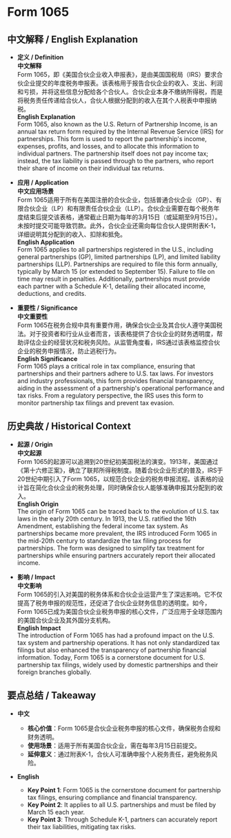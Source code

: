 # Form 1065

## 中文解释 / English Explanation

* **定义 / Definition**  
  **中文解释**  
  Form 1065，即《美国合伙企业收入申报表》，是由美国国税局（IRS）要求合伙企业提交的年度税务申报表。该表格用于报告合伙企业的收入、支出、利润和亏损，并将这些信息分配给各个合伙人。合伙企业本身不缴纳所得税，而是将税务责任传递给合伙人，合伙人根据分配到的收入在其个人税表中申报纳税。  
  **English Explanation**  
  Form 1065, also known as the U.S. Return of Partnership Income, is an annual tax return form required by the Internal Revenue Service (IRS) for partnerships. This form is used to report the partnership's income, expenses, profits, and losses, and to allocate this information to individual partners. The partnership itself does not pay income tax; instead, the tax liability is passed through to the partners, who report their share of income on their individual tax returns.

* **应用 / Application**  
  **中文应用场景**  
  Form 1065适用于所有在美国注册的合伙企业，包括普通合伙企业（GP）、有限合伙企业（LP）和有限责任合伙企业（LLP）。合伙企业需要在每个税务年度结束后提交该表格，通常截止日期为每年的3月15日（或延期至9月15日）。未按时提交可能导致罚款。此外，合伙企业还需向每位合伙人提供附表K-1，详细说明其分配到的收入、扣除和抵免。  
  **English Application**  
  Form 1065 applies to all partnerships registered in the U.S., including general partnerships (GP), limited partnerships (LP), and limited liability partnerships (LLP). Partnerships are required to file this form annually, typically by March 15 (or extended to September 15). Failure to file on time may result in penalties. Additionally, partnerships must provide each partner with a Schedule K-1, detailing their allocated income, deductions, and credits.

* **重要性 / Significance**  
  **中文重要性**  
  Form 1065在税务合规中具有重要作用，确保合伙企业及其合伙人遵守美国税法。对于投资者和行业从业者而言，该表格提供了合伙企业的财务透明度，帮助评估企业的经营状况和税务风险。从监管角度看，IRS通过该表格监控合伙企业的税务申报情况，防止逃税行为。  
  **English Significance**  
  Form 1065 plays a critical role in tax compliance, ensuring that partnerships and their partners adhere to U.S. tax laws. For investors and industry professionals, this form provides financial transparency, aiding in the assessment of a partnership's operational performance and tax risks. From a regulatory perspective, the IRS uses this form to monitor partnership tax filings and prevent tax evasion.

## 历史典故 / Historical Context

* **起源 / Origin**  
  **中文起源**  
  Form 1065的起源可以追溯到20世纪初美国税法的演变。1913年，美国通过《第十六修正案》，确立了联邦所得税制度。随着合伙企业形式的普及，IRS于20世纪中期引入了Form 1065，以规范合伙企业的税务申报流程。该表格的设计旨在简化合伙企业的税务处理，同时确保合伙人能够准确申报其分配到的收入。  
  **English Origin**  
  The origin of Form 1065 can be traced back to the evolution of U.S. tax laws in the early 20th century. In 1913, the U.S. ratified the 16th Amendment, establishing the federal income tax system. As partnerships became more prevalent, the IRS introduced Form 1065 in the mid-20th century to standardize the tax filing process for partnerships. The form was designed to simplify tax treatment for partnerships while ensuring partners accurately report their allocated income.

* **影响 / Impact**  
  **中文影响**  
  Form 1065的引入对美国的税务体系和合伙企业运营产生了深远影响。它不仅提高了税务申报的规范性，还促进了合伙企业财务信息的透明度。如今，Form 1065已成为美国合伙企业税务申报的核心文件，广泛应用于全球范围内的美国合伙企业及其外国分支机构。  
  **English Impact**  
  The introduction of Form 1065 has had a profound impact on the U.S. tax system and partnership operations. It has not only standardized tax filings but also enhanced the transparency of partnership financial information. Today, Form 1065 is a cornerstone document for U.S. partnership tax filings, widely used by domestic partnerships and their foreign branches globally.

## 要点总结 / Takeaway

* **中文**  
  - **核心价值**：Form 1065是合伙企业税务申报的核心文件，确保税务合规和财务透明。  
  - **使用场景**：适用于所有美国合伙企业，需在每年3月15日前提交。  
  - **延伸意义**：通过附表K-1，合伙人可准确申报个人税务责任，避免税务风险。  

* **English**  
  - **Key Point 1**: Form 1065 is the cornerstone document for partnership tax filings, ensuring compliance and financial transparency.  
  - **Key Point 2**: It applies to all U.S. partnerships and must be filed by March 15 each year.  
  - **Key Point 3**: Through Schedule K-1, partners can accurately report their tax liabilities, mitigating tax risks.